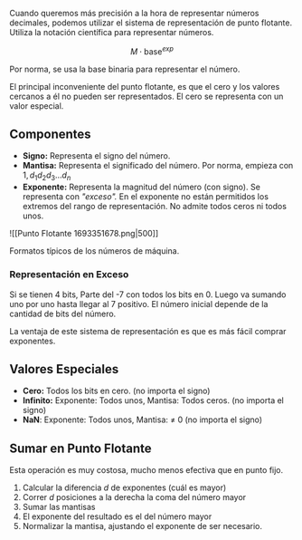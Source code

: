 Cuando queremos más precisión a la hora de representar números decimales, podemos utilizar el sistema de representación de punto flotante. Utiliza la notación científica para representar números.

$$
M \cdot \text{base}^{exp}
$$

Por norma, se usa la base binaria para representar el número.

El principal inconveniente del punto flotante, es que el cero y los valores cercanos a él no pueden ser representados. El cero se representa con un valor especial.

## Componentes

- **Signo:** Representa el signo del número.
- **Mantisa:** Representa el significado del número. Por norma, empieza con $1,d_1d_2d_3 \dots d_n$
- **Exponente:** Representa la magnitud del número (con signo). Se representa con *"exceso".* En el exponente no están permitidos los extremos del rango de representación. No admite todos ceros ni todos unos.

![[Punto Flotante 1693351678.png|500]]

Formatos típicos de los números de máquina.

### Representación en Exceso

Si se tienen 4 bits, Parte del -7 con todos los bits en 0. Luego va sumando uno por uno hasta llegar al 7 positivo. El número inicial depende de la cantidad de bits del número.

La ventaja de este sistema de representación es que es más fácil comprar exponentes.

## Valores Especiales

- **Cero:** Todos los bits en cero. (no importa el signo)
- **Infinito:** Exponente: Todos unos, Mantisa: Todos ceros. (no importa el signo)
- **NaN**: Exponente: Todos unos, Mantisa: ≠ 0 (no importa el signo)

## Sumar en Punto Flotante

Esta operación es muy costosa, mucho menos efectiva que en punto fijo.

1. Calcular la diferencia $d$ de exponentes (cuál es mayor)
2. Correr $d$ posiciones a la derecha la coma del número mayor
3. Sumar las mantisas
4. El exponente del resultado es el del número mayor
5. Normalizar la mantisa, ajustando el exponente de ser necesario.
